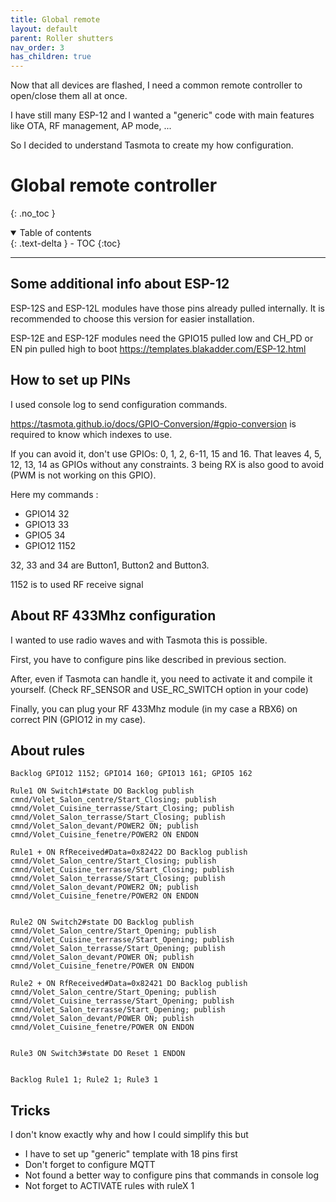 ```yaml
---
title: Global remote
layout: default
parent: Roller shutters
nav_order: 3
has_children: true
---
```



Now that all devices are flashed, I need a common remote controller to open/close them all at once.

I have still many ESP-12 and I wanted a "generic" code with main features like OTA, RF management, AP mode, ...

So I decided to understand Tasmota to create my how configuration.

# Global remote controller
{: .no_toc }

<details open markdown="block">
  <summary>
    Table of contents
  </summary>
  {: .text-delta }
- TOC
{:toc}
</details>

---

## Some additional info about ESP-12

ESP-12S and ESP-12L modules have those pins already pulled internally. It is recommended to choose this version for easier installation.

ESP-12E and ESP-12F modules need the GPIO15 pulled low and CH_PD or EN pin pulled high to boot
https://templates.blakadder.com/ESP-12.html



## How to set up PINs

I used console log to send configuration commands.

https://tasmota.github.io/docs/GPIO-Conversion/#gpio-conversion is required to know which indexes to use.

If you can avoid it, don't use GPIOs: 0, 1, 2, 6-11, 15 and 16. That leaves 4, 5, 12, 13, 14 as GPIOs without any constraints. 3 being RX is also good to avoid (PWM is not working on this GPIO).

Here my commands : 
- GPIO14 	32
- GPIO13 	33
- GPIO5 	34
- GPIO12    1152

32, 33 and 34 are Button1, Button2 and Button3.

1152 is to used RF receive signal

## About RF 433Mhz configuration

I wanted to use radio waves and with Tasmota this is possible.

First, you have to configure pins like described in previous section.

After, even if Tasmota can handle it, you need to activate it and compile it yourself.
(Check RF_SENSOR and USE_RC_SWITCH option in your code)

Finally, you can plug your RF 433Mhz module (in my case a RBX6) on correct PIN (GPIO12 in my case).


## About rules 

```
Backlog GPIO12 1152; GPIO14 160; GPIO13 161; GPIO5 162

Rule1 ON Switch1#state DO Backlog publish cmnd/Volet_Salon_centre/Start_Closing; publish cmnd/Volet_Cuisine_terrasse/Start_Closing; publish cmnd/Volet_Salon_terrasse/Start_Closing; publish cmnd/Volet_Salon_devant/POWER2 ON; publish cmnd/Volet_Cuisine_fenetre/POWER2 ON ENDON

Rule1 + ON RfReceived#Data=0x82422 DO Backlog publish cmnd/Volet_Salon_centre/Start_Closing; publish cmnd/Volet_Cuisine_terrasse/Start_Closing; publish cmnd/Volet_Salon_terrasse/Start_Closing; publish cmnd/Volet_Salon_devant/POWER2 ON; publish cmnd/Volet_Cuisine_fenetre/POWER2 ON ENDON


Rule2 ON Switch2#state DO Backlog publish cmnd/Volet_Salon_centre/Start_Opening; publish cmnd/Volet_Cuisine_terrasse/Start_Opening; publish cmnd/Volet_Salon_terrasse/Start_Opening; publish cmnd/Volet_Salon_devant/POWER ON; publish cmnd/Volet_Cuisine_fenetre/POWER ON ENDON

Rule2 + ON RfReceived#Data=0x82421 DO Backlog publish cmnd/Volet_Salon_centre/Start_Opening; publish cmnd/Volet_Cuisine_terrasse/Start_Opening; publish cmnd/Volet_Salon_terrasse/Start_Opening; publish cmnd/Volet_Salon_devant/POWER ON; publish cmnd/Volet_Cuisine_fenetre/POWER ON ENDON


Rule3 ON Switch3#state DO Reset 1 ENDON


Backlog Rule1 1; Rule2 1; Rule3 1
```

## Tricks

I don't know exactly why and how I could simplify this but 
- I have to set up "generic" template with 18 pins first
- Don't forget to configure MQTT
- Not found a better way to configure pins that commands in console log
- Not forget to ACTIVATE rules with ruleX 1